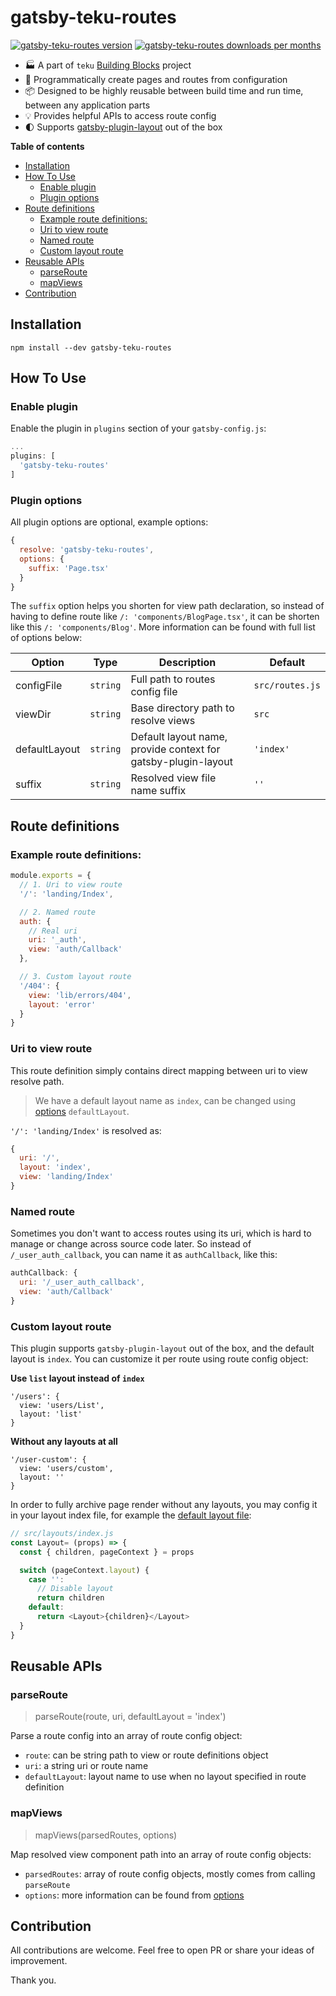 gatsby-teku-routes
=====
[![gatsby-teku-routes version][npm-version-badge]][npm-url]
[![gatsby-teku-routes downloads per months][npm-downloads-badge]][npm-url]

- 🏭 A part of `teku` [Building Blocks](https://github.com/tekuasia/blocks) project
- 🚀 Programmatically create pages and routes from configuration
- 📦 Designed to be highly reusable between build time and run time, between any application parts
- 💡 Provides helpful APIs to access route config
- 🌓 Supports [gatsby-plugin-layout](https://www.gatsbyjs.com/plugins/gatsby-plugin-layout/) out of the box

**Table of contents**
  * [Installation](#installation)
  * [How To Use](#how-to-use)
    + [Enable plugin](#enable-plugin)
    + [Plugin options](#plugin-options)
  * [Route definitions](#route-definitions)
    + [Example route definitions:](#example-route-definitions)
    + [Uri to view route](#uri-to-view-route)
    + [Named route](#named-route)
    + [Custom layout route](#custom-layout-route)
  * [Reusable APIs](#reusable-apis)
    + [parseRoute](#parseroute)
    + [mapViews](#mapviews)
  * [Contribution](#contribution)

## Installation

```shell
npm install --dev gatsby-teku-routes
```

## How To Use

### Enable plugin

Enable the plugin in `plugins` section of your `gatsby-config.js`:

```javascript
...
plugins: [
  'gatsby-teku-routes'
]
```

### Plugin options

All plugin options are optional, example options:

```javascript
{
  resolve: 'gatsby-teku-routes',
  options: {
    suffix: 'Page.tsx'
  }
}
```

The `suffix` option helps you shorten for view path declaration, so instead of having to define route like `/: 'components/BlogPage.tsx'`, it can be shorten like this `/: 'components/Blog'`. More information can be found with full list of options below:

| Option        | Type     | Description                                                   | Default         |
|---------------|----------|---------------------------------------------------------------|-----------------|
| configFile    | `string` | Full path to routes config file                               | `src/routes.js` |
| viewDir       | `string` | Base directory path to resolve views                          | `src`           |
| defaultLayout | `string` | Default layout name, provide context for gatsby-plugin-layout | `'index'`       |
| suffix        | `string` | Resolved view file name suffix                                | `''`            |

## Route definitions

### Example route definitions:

```javascript
module.exports = {
  // 1. Uri to view route
  '/': 'landing/Index',

  // 2. Named route
  auth: {
    // Real uri
    uri: '_auth',
    view: 'auth/Callback'
  },

  // 3. Custom layout route
  '/404': {
    view: 'lib/errors/404',
    layout: 'error'
  }
}

```

### Uri to view route

This route definition simply contains direct mapping between uri to view resolve path.

> We have a default layout name as `index`, can be changed using [options](#plugin-options) `defaultLayout`.

`'/': 'landing/Index'` is resolved as:
```javascript
{
  uri: '/',
  layout: 'index',
  view: 'landing/Index'
}
```

### Named route

Sometimes you don't want to access routes using its uri, which is hard to manage or change across source code later. So instead of `/_user_auth_callback`, you can name it as `authCallback`, like this:

```javascript
authCallback: {
  uri: '/_user_auth_callback',
  view: 'auth/Callback'
}
```

### Custom layout route

This plugin supports `gatsby-plugin-layout` out of the box, and the default layout is `index`. You can customize it per route using route config object:

**Use `list` layout instead of `index`**
```
'/users': {
  view: 'users/List',
  layout: 'list'
}
```

**Without any layouts at all**
```
'/user-custom': {
  view: 'users/custom',
  layout: ''
}
```

In order to fully archive page render without any layouts, you may config it in your  layout index file, for example the [default layout file](https://www.gatsbyjs.com/plugins/gatsby-plugin-layout/#how-to-use):

```javascript
// src/layouts/index.js
const Layout= (props) => {
  const { children, pageContext } = props

  switch (pageContext.layout) {
    case '':
      // Disable layout
      return children
    default:
      return <Layout>{children}</Layout>
  }
}
```

## Reusable APIs

### parseRoute

> parseRoute(route, uri, defaultLayout = 'index')

Parse a route config into an array of route config object:
* `route`: can be string path to view or route definitions object
* `uri`: a string uri or route name
* `defaultLayout`: layout name to use when no layout specified in route definition

### mapViews

> mapViews(parsedRoutes, options)

Map resolved view component path into an array of route config objects:
* `parsedRoutes`: array of route config objects, mostly comes from calling `parseRoute`
* `options`: more information can be found from [options](#plugin-options)

## Contribution

All contributions are welcome. Feel free to open PR or share your ideas of improvement.

Thank you.

[npm-url]: https://www.npmjs.com/package/gatsby-teku-routes
[npm-downloads-badge]: https://img.shields.io/npm/dw/gatsby-teku-routes
[npm-version-badge]: https://badge.fury.io/js/gatsby-teku-routes.svg
